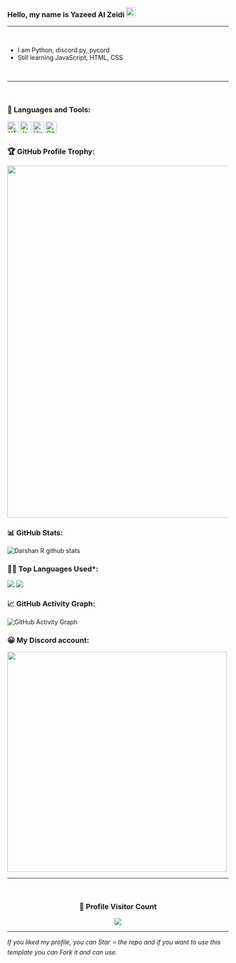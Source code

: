 ### Hello, my name is Yazeed Al Zeidi <img src="https://github.com/darshanr27/darshanr27/blob/master/Assets/Hi.gif" width="22px">

---

<br />

- I am Python, discord.py, pycord
- Still learning JavaScript, HTML, CSS

<br />

---

<br />

### 🧰 Languages and Tools:

<img align="left" alt="HTML5" width="26px" src="https://github.com/darshanr27/darshanr27/blob/master/Assets/html.png" />
<img align="left" alt="JavaScript" width="26px" src="https://github.com/darshanr27/darshanr27/blob/master/Assets/javascript.png" />
<img align="left" alt="Visual Studio Code" width="26px" src="https://github.com/darshanr27/darshanr27/blob/master/Assets/visual-studio-code.png" />
<img align="left" alt="Git" width="26px" src="https://github.com/darshanr27/darshanr27/blob/master/Assets/git.png" />

<br />

<br />


<!-- Profile Trophy -->
### 🏆 GitHub Profile Trophy:
<a href="https://github.com/ryo-ma/github-profile-trophy">
  <img width=800 src="https://github-profile-trophy.vercel.app/?username=mifed1&column=8&theme=darkhub&no-frame=true&no-bg=true"/>
</a>


<!--   Stats -->
### 📊 GitHub Stats:
![Darshan R github stats](https://github-readme-stats.vercel.app/api?username=mifed1&theme=nord&show_icons=true&count_private=true)
  
  
### 👨‍💻 Top Languages Used*:
![](https://github-profile-summary-cards.vercel.app/api/cards/repos-per-language?username=mifed1&theme=nord_dark)
![](https://github-profile-summary-cards.vercel.app/api/cards/most-commit-language?username=mifed1&theme=nord_dark)


<!--   GitHub stats graph -->
### 📈 GitHub Activity Graph:
 ![GitHub Activity Graph](https://activity-graph.herokuapp.com/graph?username=Shuruhatik&theme=github)

### 😀 My Discord account:
<a href="https://discord.gg/aZ4XtpDd6f">
  <img width=500 src="https://discord.c99.nl/widget/theme-4/743082063758098444.png"/>
</a>

 <br> 
 
 <hr>
 
 <br>
  
<div align=center>
  <h3><b>📍 Profile Visitor Count</b></h3>
</div>
    
<p align="center" >   
  <img src="https://profile-counter.glitch.me/mifed1/count.svg" />  
</p>
   
---
  *If you liked my profile, you can Star ⭐ the repo and if you want to use this template you can Fork it and can use.*
